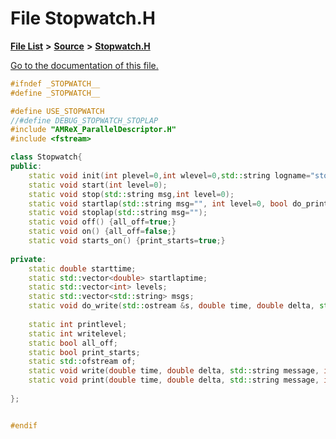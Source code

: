 
# File Stopwatch.H

[**File List**](files.md) **>** [**Source**](dir_74389ed8173ad57b461b9d623a1f3867.md) **>** [**Stopwatch.H**](Stopwatch_8H.md)

[Go to the documentation of this file.](Stopwatch_8H.md) 


````cpp
#ifndef _STOPWATCH__
#define _STOPWATCH__

#define USE_STOPWATCH
//#define DEBUG_STOPWATCH_STOPLAP
#include "AMReX_ParallelDescriptor.H"
#include <fstream>

class Stopwatch{
public:
    static void init(int plevel=0,int wlevel=0,std::string logname="stopwatch_log.dat");
    static void start(int level=0);
    static void stop(std::string msg,int level=0);
    static void startlap(std::string msg="", int level=0, bool do_print=false);
    static void stoplap(std::string msg="");
    static void off() {all_off=true;}
    static void on() {all_off=false;}
    static void starts_on() {print_starts=true;}
    
private:
    static double starttime;
    static std::vector<double> startlaptime;
    static std::vector<int> levels;
    static std::vector<std::string> msgs;
    static void do_write(std::ostream &s, double time, double delta, std::string traceback, std::string message);
    
    static int printlevel;
    static int writelevel;
    static bool all_off;
    static bool print_starts;
    static std::ofstream of;
    static void write(double time, double delta, std::string message, int wlevel);
    static void print(double time, double delta, std::string message, int plevel);
    
};


#endif
````

